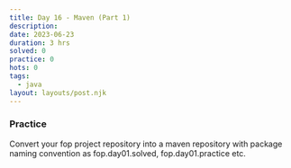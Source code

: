 ```yaml
---
title: Day 16 - Maven (Part 1)
description: 
date: 2023-06-23
duration: 3 hrs
solved: 0
practice: 0
hots: 0
tags:
  - java
layout: layouts/post.njk
---
```

### Practice
Convert your fop project repository into a maven repository with package naming convention as fop.day01.solved, fop.day01.practice etc.
